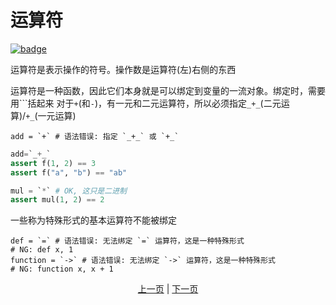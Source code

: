 # 运算符

[![badge](https://img.shields.io/endpoint.svg?url=https%3A%2F%2Fgezf7g7pd5.execute-api.ap-northeast-1.amazonaws.com%2Fdefault%2Fsource_up_to_date%3Fowner%3Derg-lang%26repos%3Derg%26ref%3Dmain%26path%3Ddoc/EN/syntax/06_operator.md%26commit_hash%3D20aa4f02b994343ab9600317cebafa2b20676467)](https://gezf7g7pd5.execute-api.ap-northeast-1.amazonaws.com/default/source_up_to_date?owner=erg-lang&repos=erg&ref=main&path=doc/EN/syntax/06_operator.md&commit_hash=20aa4f02b994343ab9600317cebafa2b20676467)

运算符是表示操作的符号。操作数是运算符(左)右侧的东西

运算符是一种函数，因此它们本身就是可以绑定到变量的一流对象。绑定时，需要用```括起来
对于`+`(和`-`)，有一元和二元运算符，所以必须指定`_+_`(二元运算)/`+_`(一元运算)

```python,compile_fail
add = `+` # 语法错误: 指定 `_+_` 或 `+_`
```

```python
add=`_+_`
assert f(1, 2) == 3
assert f("a", "b") == "ab"

mul = `*` # OK, 这只是二进制
assert mul(1, 2) == 2
```

一些称为特殊形式的基本运算符不能被绑定

```python,compile_fail
def = `=` # 语法错误: 无法绑定 `=` 运算符，这是一种特殊形式
# NG: def x, 1
function = `->` # 语法错误: 无法绑定 `->` 运算符，这是一种特殊形式
# NG: function x, x + 1
```

<p align='center'>
    <a href='./05_builtin_funcs.md'>上一页</a> | <a href='./07_side_effect.md'>下一页</a>
</p>
